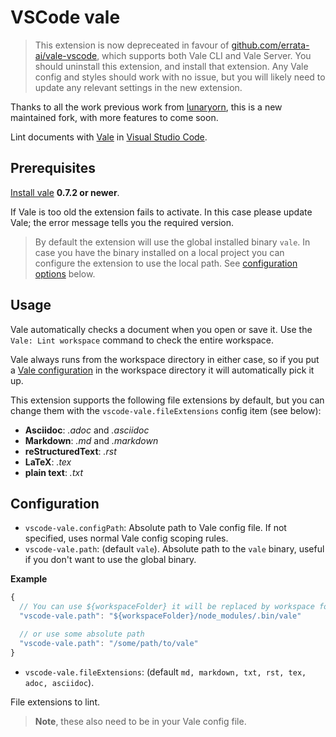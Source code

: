# VSCode vale

> This extension is now depreceated in favour of [github.com/errata-ai/vale-vscode](https://github.com/errata-ai/vale-vscode), which supports both Vale CLI and Vale Server. You should uninstall this extension, and install that extension. Any Vale config and styles should work with no issue, but you will likely need to update any relevant settings in the new extension.

Thanks to all the work previous work from [lunaryorn](https://github.com/testthedocs/vscode-vale/commits?author=lunaryorn), this is a new maintained fork, with more features to come soon.

Lint documents with [Vale][vale] in [Visual Studio Code][code].

[vale]: https://errata-ai.github.io/vale/

[code]: https://code.visualstudio.com

## Prerequisites

[Install vale][1] **0.7.2 or newer**.

If Vale is too old the extension fails to activate.
In this case please update Vale; the error message tells you the required version.

> By default the extension will use the global installed binary `vale`. In case you have the binary installed on a local project you can configure the extension to use the local path. See [configuration options](#configuration) below.

[1]: https://errata-ai.github.io/vale/#installation

[issue]: https://github.com/testthedocs/vscode-vale/issues/new

## Usage

Vale automatically checks a document when you open or save it.  Use the `Vale: Lint workspace` command to check the entire workspace.

Vale always runs from the workspace directory in either case, so if you put a [Vale configuration][config] in the workspace directory it will automatically pick it up.

This extension supports the following file extensions by default, but you can change them with the `vscode-vale.fileExtensions` config item (see below):

-   **Asciidoc**: _.adoc_ and _.asciidoc_
-   **Markdown**: _.md_ and _.markdown_
-   **reStructuredText**: _.rst_
-   **LaTeX**: _.tex_
-   **plain text**: _.txt_

[config]: https://errata-ai.github.io/vale/config/

## Configuration

-   `vscode-vale.configPath`: Absolute path to Vale config file. If not specified, uses normal Vale config scoping rules.
-   `vscode-vale.path`: (default `vale`). Absolute path to the `vale` binary, useful if you don't want to use the global binary.

**Example**

```js
{
  // You can use ${workspaceFolder} it will be replaced by workspace folder path
  "vscode-vale.path": "${workspaceFolder}/node_modules/.bin/vale"

  // or use some absolute path
  "vscode-vale.path": "/some/path/to/vale"
}
```

-   `vscode-vale.fileExtensions`: (default `md, markdown, txt, rst, tex, adoc, asciidoc`).

File extensions to lint.

> **Note**, these also need to be in your Vale config file.

